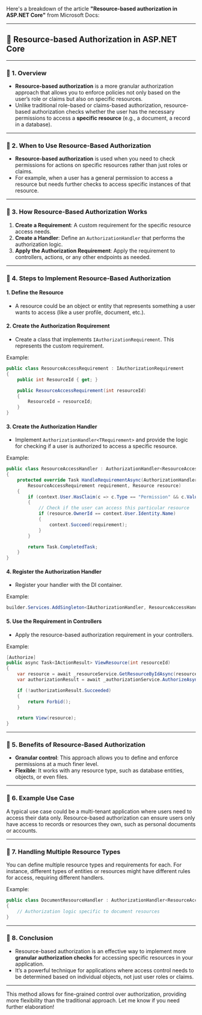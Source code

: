 Here's a breakdown of the article **"Resource-based authorization in ASP.NET Core"** from Microsoft Docs:

---

## 🔐 **Resource-based Authorization in ASP.NET Core**

---

### 🔹 1. **Overview**

- **Resource-based authorization** is a more granular authorization approach that allows you to enforce policies not only based on the user’s role or claims but also on specific resources.
- Unlike traditional role-based or claims-based authorization, resource-based authorization checks whether the user has the necessary permissions to access a **specific resource** (e.g., a document, a record in a database).

---

### 🔹 2. **When to Use Resource-Based Authorization**

- **Resource-based authorization** is used when you need to check permissions for actions on specific resources rather than just roles or claims.
- For example, when a user has a general permission to access a resource but needs further checks to access specific instances of that resource.

---

### 🔹 3. **How Resource-Based Authorization Works**

1. **Create a Requirement**: A custom requirement for the specific resource access needs.
2. **Create a Handler**: Define an `AuthorizationHandler` that performs the authorization logic.
3. **Apply the Authorization Requirement**: Apply the requirement to controllers, actions, or any other endpoints as needed.

---

### 🔹 4. **Steps to Implement Resource-Based Authorization**

#### 1. **Define the Resource**
   - A resource could be an object or entity that represents something a user wants to access (like a user profile, document, etc.).
   
#### 2. **Create the Authorization Requirement**
   - Create a class that implements `IAuthorizationRequirement`. This represents the custom requirement.

Example:
```csharp
public class ResourceAccessRequirement : IAuthorizationRequirement
{
    public int ResourceId { get; }

    public ResourceAccessRequirement(int resourceId)
    {
        ResourceId = resourceId;
    }
}
```

#### 3. **Create the Authorization Handler**
   - Implement `AuthorizationHandler<TRequirement>` and provide the logic for checking if a user is authorized to access a specific resource.

Example:
```csharp
public class ResourceAccessHandler : AuthorizationHandler<ResourceAccessRequirement, Resource>
{
    protected override Task HandleRequirementAsync(AuthorizationHandlerContext context, 
        ResourceAccessRequirement requirement, Resource resource)
    {
        if (context.User.HasClaim(c => c.Type == "Permission" && c.Value == "AccessResource"))
        {
            // Check if the user can access this particular resource
            if (resource.OwnerId == context.User.Identity.Name)
            {
                context.Succeed(requirement);
            }
        }

        return Task.CompletedTask;
    }
}
```

#### 4. **Register the Authorization Handler**
   - Register your handler with the DI container.

Example:
```csharp
builder.Services.AddSingleton<IAuthorizationHandler, ResourceAccessHandler>();
```

#### 5. **Use the Requirement in Controllers**
   - Apply the resource-based authorization requirement in your controllers.

Example:
```csharp
[Authorize]
public async Task<IActionResult> ViewResource(int resourceId)
{
    var resource = await _resourceService.GetResourceByIdAsync(resourceId);
    var authorizationResult = await _authorizationService.AuthorizeAsync(User, resource, new ResourceAccessRequirement(resourceId));

    if (!authorizationResult.Succeeded)
    {
        return Forbid();
    }

    return View(resource);
}
```

---

### 🔹 5. **Benefits of Resource-Based Authorization**

- **Granular control**: This approach allows you to define and enforce permissions at a much finer level.
- **Flexible**: It works with any resource type, such as database entities, objects, or even files.

---

### 🔹 6. **Example Use Case**

A typical use case could be a multi-tenant application where users need to access their data only. Resource-based authorization can ensure users only have access to records or resources they own, such as personal documents or accounts.

---

### 🔹 7. **Handling Multiple Resource Types**

You can define multiple resource types and requirements for each. For instance, different types of entities or resources might have different rules for access, requiring different handlers.

Example:
```csharp
public class DocumentResourceHandler : AuthorizationHandler<ResourceAccessRequirement, Document>
{
    // Authorization logic specific to document resources
}
```

---

### 🔹 8. **Conclusion**

- Resource-based authorization is an effective way to implement more **granular authorization checks** for accessing specific resources in your application.
- It’s a powerful technique for applications where access control needs to be determined based on individual objects, not just user roles or claims.

---

This method allows for fine-grained control over authorization, providing more flexibility than the traditional approach. Let me know if you need further elaboration!